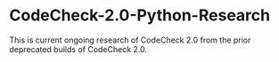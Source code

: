 # CodeCheck-2.0-Python-Research
This is current ongoing research of CodeCheck 2.0 from the prior deprecated builds of CodeCheck 2.0. 
